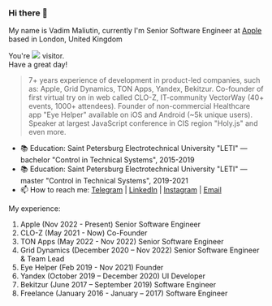 ### Hi there 👋

My name is Vadim Maliutin, currently I'm Senior Software Engineer at [Apple](https://www.apple.com) based in London, United Kingdom

You're <img src="https://www.websitecounterfree.com/c.php?d=6&id=19541&s=12"/> visitor.  
Have a great day!

> 7+ years experience of development in product-led companies, such as: Apple, Grid Dynamics, TON Apps, Yandex, Bekitzur.
> Co-founder of first virtual try on in web called CLO-Z, IT-community VectorWay (40+ events, 1000+ attendees).
> Founder of non-commercial Healthcare app "Eye Helper" available on iOS and Android (~5k unique users).
> Speaker at largest JavaScript conference in CIS region "Holy.js" and even more.

- 📚 Education: Saint Petersburg Electrotechnical University "LETI" — bachelor "Control in Technical Systems", 2015-2019
- 📚 Education: Saint Petersburg Electrotechnical University "LETI" — master "Control in Technical Systems", 2019-2021
- 📫 How to reach me: [Telegram](https://t.me/mfpjke) | [LinkedIn](https://www.linkedin.com/in/%D0%B2%D0%B0%D0%B4%D0%B8%D0%BC-%D0%BC%D0%B0%D0%BB%D1%8E%D1%82%D0%B8%D0%BD-5386a5122) | [Instagram](https://www.instagram.com/mfpjke) | [Email](mailto:mdusafp@gmail.com)

My experience:
1. Apple (Nov 2022 - Present) Senior Software Engineer
2. CLO-Z (May 2021 - Now) Co-Founder
3. TON Apps (May 2022 - Nov 2022) Senior Software Engineer
4. Grid Dynamics (December 2020 – Nov 2022) Senior Software Engineer & Team Lead
5. Eye Helper (Feb 2019 - Nov 2021) Founder
6. Yandex (October 2019 – December 2020) UI Developer
7. Bekitzur (June 2017 – September 2019) Software Engineer
8. Freelance (January 2016 - January – 2017) Software Engineer

<!--
**mdusafp/mdusafp** is a ✨ _special_ ✨ repository because its `README.md` (this file) appears on your GitHub profile.

My name is Vadim Malyutin, currently I'm frontend developer at [Grid Dynamics](https://www.griddynamics.com)

        My approach is product and development at the same time.
        I love to test, launch, validate hypotheses, dive into business context to find user problems and fix them.
        I’ve the makings of a speaker and leader.
    

Here are some ideas to get you started:

- 🔭 I’m currently working on ...
- 🌱 I’m currently learning ...
- 👯 I’m looking to collaborate on ...
- 🤔 I’m looking for help with ...
- 💬 Ask me about ...
- 📫 How to reach me: ...
- 😄 Pronouns: ...
- ⚡ Fun fact: ...
-->
